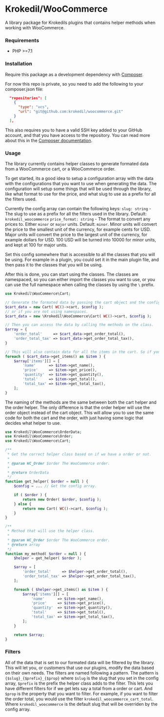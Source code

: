 # Krokedil/WooCommerce
A library package for Krokedils plugins that contains helper methods when working with WooCommerce.

### Requirements

- PHP >=7.1

### Installation

Require this package as a development dependency with [Composer](https://getcomposer.org).

For now this repo is private, so you need to add the following to your composer.json file:

```json
  "repositories": [
    {
      "type": "vcs",
      "url": "git@github.com:krokedil/woocommerce.git"
    }
  ],
```

This also requires you to have a valid SSH key added to your GitHub account, and that you have access to the repository. You can read more about this in the [Composer documentation](https://getcomposer.org/doc/05-repositories.md#using-private-repositories).

### Usage

The library currently contains helper classes to generate formated data from a WooCommerce cart, or a WooCommerce order.

To get started, its a good idea to setup a configuration array with the data with the configurations that you want to use when generating the data. The configuration will setup some things that will be used through the library, like what format to use for the price, and what slug to use as a prefix for all the filters used.

Currently the config array can contain the following keys:
`slug: string` - The slug to use as a prefix for all the filters used in the library. Default: `krokedil_woocommerce`
`price_format: string` - The format to convert any prices to. Either `minor` or `major` units. Default: `minor`. Minor units will convert the price to the smallest unit of the currency, for example cents for USD. Major units will convert the price to the largest unit of the currency, for example dollars for USD. 100 USD will be turned into 10000 for minor units, and kept at 100 for major units.

Set this config somewhere that is accessible to all the classes that you will be using. For example in a plugin, you could set it in the main plugin file, and then pass it to the classes that you will be using.

After this is done, you can start using the classes. The classes are namespaced, so you can either import the classes you want to use, or you can use the full namespace when calling the classes by using the `\` prefix.

```php
use Krokedil\WooCommerce\Cart;

// Generate the formated data by passing the cart object and the config array to the Cart class.
$cart_data = new Cart( WC()->cart, $config );
// or if you are not using namespaces.
$cart_data = new \Krokedil\WooCommerce\Cart( WC()->cart, $config );

// Then you can access the data by calling the methods on the class.
$array = {
    'order_total'     => $cart_data->get_order_total(),
    'order_total_tax' => $cart_data->get_order_total_tax(),
}

// This will also contain data for all the items in the cart. So if you need to pass data for each cart item, you can do so by looping through the items.
foreach ( $cart_data->get_items() as $item ) {
    $array['items'][] = [
        'name'      => $item->get_name(),
        'price'     => $item->get_price(),
        'quantity'  => $item->get_quantity(),
        'total'     => $item->get_total(),
        'total_tax' => $item->get_total_tax(),
    ];
}
```

The naming of the methods are the same between both the cart helper and the order helper. The only difference is that the order helper will use the order object instead of the cart object. This will allow you to use the same code for both the cart and the order, with just having some logic that decides what helper to use.

```php
use Krokedil\WooCommerce\OrderData;
use Krokedil\WooCommerce\Order;
use Krokedil\WooCommerce\Cart;

/**
 * Get the correct helper class based on if we have a order or not.
 *
 * @param WC_Order $order The WooCommerce order.
 *
 * @return OrderData
 */
function get_helper( $order = null ) {
    $config = ... // Get the config array.

    if ( $order ) {
        return new Order( $order, $config );
    } else {
        return new Cart( WC()->cart, $config );
    }
}

/**
 * Method that will use the helper class.
 *
 * @param WC_Order $order The WooCommerce order.
 * @return array
 */
function my_method( $order = null ) {
    $helper = get_helper( $order );

    $array = [
        'order_total'     => $helper->get_order_total(),
        'order_total_tax' => $helper->get_order_total_tax(),
    ];

    foreach ( $helper->get_items() as $item ) {
        $array['items'][] = [
            'name'      => $item->get_name(),
            'price'     => $item->get_price(),
            'quantity'  => $item->get_quantity(),
            'total'     => $item->get_total(),
            'total_tax' => $item->get_total_tax(),
        ];
    }

    return $array;
}
```

### Filters

All of the data that is set to our formated data will be filtered by the library. This will let you, or customers that use our plugins, modify the data based on their own needs.
The filters are named following a pattern. The pattern is `{$slug}_{$prefix}_{$prop}` where `$slug` is the slug that you set in the config array, `$prefix` is the prefix the helper class adds to the filter. This lets you have different filters for if we get lets say a total from a order or cart. And `$prop` is the property that you want to filter. For example, if you want to filter the order total, you would use the filter `krokedil_woocommerce_cart_total`. Where `krokedil_woocommerce` is the default slug that will be overriden by the config array.
